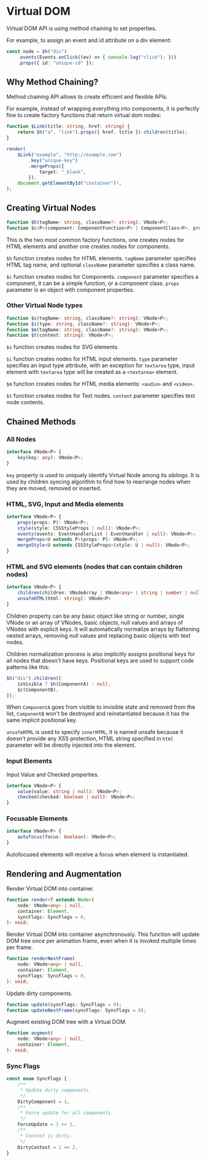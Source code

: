 # Virtual DOM

Virtual DOM API is using method chaining to set properties.

For example, to assign an event and id attribute on a div element:

```ts
const node = $h("div")
    .events(Events.onClick((ev) => { console.log("click"); }))
    .props({ id: "unique-id" });
```

## Why Method Chaining?

Method chaining API allows to create efficient and flexible APIs.

For example, instead of wrapping everything into components, it is perfectly fine to create factory functions that
return virtual dom nodes:

```ts
function $Link(title: string, href: string) {
    return $h("a", "link").props({ href, title }).children(title);
}

render(
    $Link("example", "http://example.com")
        .key("unique-key")
        .mergeProps({
            target: "_blank",
        }),
    document.getElementById("container")!,
);
```

## Creating Virtual Nodes

```ts
function $h(tagName: string, className?: string): VNode<P>;
function $c<P>(component: ComponentFunction<P> | ComponentClass<P>, props: P): VNode<P>;
```

This is the two most common factory functions, one creates nodes for HTML elements and another one creates nodes for
components.

`$h` function creates nodes for HTML elements. `tagName` parameter specifies HTML tag name, and optional `className`
parameter specifies a class name.

`$c` function creates nodes for Components. `component` parameter specifies a component, it can be a simple function,
or a component class. `props` parameter is an object with component properties.

### Other Virtual Node types

```ts
function $s(tagName: string, className?: string): VNode<P>;
function $i(type: string, className?: string): VNode<P>;
function $m(tagName: string, className?: string): VNode<P>;
function $t(content: string): VNode<P>;
```

`$s` function creates nodes for SVG elements.

`$i` function creates nodes for HTML input elements. `type` parameter specifies an input type attribute, with an
exception for `textarea` type, input element with `textarea` type will be created as a `<textarea>` element.

`$m` function creates nodes for HTML media elements: `<audio>` and `<video>`.

`$t` function creates nodes for Text nodes. `content` parameter specifies text node contents.

## Chained Methods

### All Nodes

```ts
interface VNode<P> {
    key(key: any): VNode<P>;
}
```

`key` property is used to uniquely identify Virtual Node among its siblings. It is used by children syncing algorithm to
find how to rearrange nodes when they are moved, removed or inserted.

### HTML, SVG, Input and Media elements

```ts
interface VNode<P> {
    props(props: P): VNode<P>;
    style(style: CSSStyleProps | null): VNode<P>;
    events(events: EventHandlerList | EventHandler | null): VNode<P>;
    mergeProps<U extends P>(props: P): VNode<P>;
    mergeStyle<U extends CSSStyleProps>(style: U | null): VNode<P>;
}
```

### HTML and SVG elements (nodes that can contain children nodes)

```ts
interface VNode<P> {
    children(children: VNodeArray | VNode<any> | string | number | null): VNode<P>;
    unsafeHTML(html: string): VNode<P>
}
```

Children property can be any basic object like string or number, single VNode or an array of VNodes, basic objects, null
values and arrays of VNodes with explicit keys. It will automatically normalize arrays by flattening nested arrays,
removing null values and replacing basic objects with text nodes.

Children normalization process is also implicitly assigns positional keys for all nodes that doesn't have keys.
Positional keys are used to support code patterns like this:

```ts
$h("div").children([
    isVisible ? $h(ComponentA) : null,
    $c(ComponentB),
]);
```

When `ComponentA` goes from visible to invisible state and removed from the list, `ComponentB` won't be destroyed and
reinstantiated because it has the same implicit positional key.

`unsafeHTML` is used to specify `innerHTML`, it is named unsafe because it doesn't provide any XSS protection, HTML
string specified in `html` parameter will be directly injected into the element.

### Input Elements

Input Value and Checked properties.

```ts
interface VNode<P> {
    value(value: string | null): VNode<P>;
    checked(checked: boolean | null): VNode<P>;
}
```

### Focusable Elements

```ts
interface VNode<P> {
    autofocus(focus: boolean): VNode<P>;
}
```

Autofocused elements will receive a focus when element is instantiated.

## Rendering and Augmentation

Render Virtual DOM into container.

```ts
function render<T extends Node>(
    node: VNode<any> | null,
    container: Element,
    syncFlags: SyncFlags = 0,
): void;
```

Render Virtual DOM into container asynchronously. This function will update DOM tree once per animation frame, even
when it is invoked multiple times per frame.

```ts
function renderNextFrame(
    node: VNode<any> | null,
    container: Element,
    syncFlags: SyncFlags = 0,
): void;
```

Update dirty components.

```ts
function update(syncFlags: SyncFlags = 0);
function updateNextFrame(syncFlags: SyncFlags = 0);
```

Augment existing DOM tree with a Virtual DOM.

```ts
function augment(
    node: VNode<any> | null,
    container: Element,
): void;
```

### Sync Flags

```ts
const enum SyncFlags {
    /**
     * Update dirty components.
     */
    DirtyComponent = 1,
    /**
     * Force update for all components.
     */
    ForceUpdate = 1 << 1,
    /**
     * Context is dirty.
     */
    DirtyContext = 1 << 2,
}
```